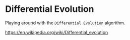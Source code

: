# Differential Evolution

Playing around with the `Differential Evolution` algorithm.

https://en.wikipedia.org/wiki/Differential_evolution
